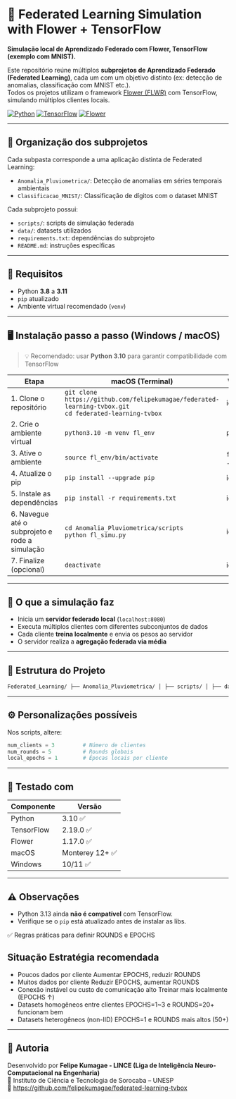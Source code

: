 # 🌼 Federated Learning Simulation with Flower + TensorFlow

**Simulação local de Aprendizado Federado com Flower, TensorFlow (exemplo com MNIST).**

Este repositório reúne múltiplos **subprojetos de Aprendizado Federado (Federated Learning)**, cada um com um objetivo distinto (ex: detecção de anomalias, classificação com MNIST etc.).  
Todos os projetos utilizam o framework [Flower (FLWR)](https://flower.dev/) com TensorFlow, simulando múltiplos clientes locais.

[![Python](https://img.shields.io/badge/python-3.8--3.10-blue)](https://www.python.org/)
[![TensorFlow](https://img.shields.io/badge/TensorFlow-2.19-orange)](https://www.tensorflow.org/)
[![Flower](https://img.shields.io/badge/Flower-1.17.0-brightgreen)](https://flower.dev)

---

## 📁 Organização dos subprojetos

Cada subpasta corresponde a uma aplicação distinta de Federated Learning:

- `Anomalia_Pluviometrica/`: Detecção de anomalias em séries temporais ambientais
- `Classificacao_MNIST/`: Classificação de dígitos com o dataset MNIST

Cada subprojeto possui:

- `scripts/`: scripts de simulação federada
- `data/`: datasets utilizados
- `requirements.txt`: dependências do subprojeto
- `README.md`: instruções específicas

---

## 🧰 Requisitos

- Python **3.8** a **3.11**
- `pip` atualizado
- Ambiente virtual recomendado (`venv`)

---

## 🖥️ Instalação passo a passo (Windows / macOS)

> 💡 Recomendado: usar **Python 3.10** para garantir compatibilidade com TensorFlow

| Etapa | macOS (Terminal) | Windows (CMD / PowerShell) |
|-------|------------------|-----------------------------|
| 1. Clone o repositório | `git clone https://github.com/felipekumagae/federated-learning-tvbox.git`<br>`cd federated-learning-tvbox` | idem |
| 2. Crie o ambiente virtual | `python3.10 -m venv fl_env` | `python -m venv fl_env` |
| 3. Ative o ambiente | `source fl_env/bin/activate` | `fl_env\Scripts\activate` ou `.\fl_env\Scripts\Activate.ps1` |
| 4. Atualize o pip | `pip install --upgrade pip` | idem |
| 5. Instale as dependências | `pip install -r requirements.txt` | idem |
| 6. Navegue até o subprojeto e rode a simulação | `cd Anomalia_Pluviometrica/scripts`<br>`python fl_simu.py` | idem |
| 7. Finalize (opcional) | `deactivate` | idem |

---

## 🚀 O que a simulação faz 

- Inicia um **servidor federado local** (`localhost:8080`)
- Executa múltiplos clientes com diferentes subconjuntos de dados
- Cada cliente **treina localmente** e envia os pesos ao servidor
- O servidor realiza a **agregação federada via média**

---

## 📁 Estrutura do Projeto

```bash
Federated_Learning/ ├── Anomalia_Pluviometrica/ │ ├── scripts/ │ ├── data/ │ ├── requirements.txt │ └── README.md ├── Classificacao_MNIST/ │ ├── scripts/ │ ├── data/ │ ├── requirements.txt │ └── README.md ├── fl_env/ # Ambiente virtual (ignorado pelo Git) ├── requirements.txt # Dependências globais (opcional) └── README.md # Este arquivo
```

---

## ⚙️ Personalizações possíveis

Nos scripts, altere:

```python
num_clients = 3         # Número de clientes
num_rounds = 5          # Rounds globais
local_epochs = 1        # Épocas locais por cliente
```

---

## 🧪 Testado com

| Componente   | Versão         |
|--------------|----------------|
| Python       | 3.10 ✅       |
| TensorFlow   | 2.19.0 ✅       |
| Flower       | 1.17.0 ✅        |
| macOS        | Monterey 12+ ✅ |
| Windows      | 10/11 ✅        |

---

## ⚠️ Observações

- Python 3.13 ainda **não é compatível** com TensorFlow.
- Verifique se o `pip` está atualizado antes de instalar as libs.

✅ Regras práticas para definir ROUNDS e EPOCHS

## Situação	Estratégia recomendada
- Poucos dados por cliente	Aumentar EPOCHS, reduzir ROUNDS
- Muitos dados por cliente	Reduzir EPOCHS, aumentar ROUNDS
- Conexão instável ou custo de comunicação alto	Treinar mais localmente (EPOCHS ↑)
- Datasets homogêneos entre clientes	EPOCHS=1~3 e ROUNDS=20+ funcionam bem
- Datasets heterogêneos (non-IID)	EPOCHS=1 e ROUNDS mais altos (50+)
---

## 👥 Autoria

Desenvolvido por **Felipe Kumagae - LINCE (Liga de Inteligência Neuro-Computacional na Engenharia)**  
📍 Instituto de Ciência e Tecnologia de Sorocaba – UNESP  
🔗 https://github.com/felipekumagae/federated-learning-tvbox
